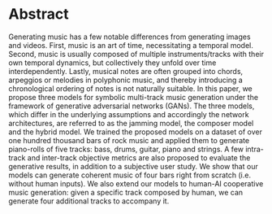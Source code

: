 # Abstract

Generating music has a few notable differences from generating images and
videos. First, music is an art of time, necessitating a temporal model. Second,
music is usually composed of multiple instruments/tracks with their own temporal
dynamics, but collectively they unfold over time interdependently. Lastly,
musical notes are often grouped into chords, arpeggios or melodies in polyphonic
music, and thereby introducing a chronological ordering of notes is not
naturally suitable. In this paper, we propose three models for symbolic
multi-track music generation under the framework of generative adversarial
networks (GANs). The three models, which differ in the underlying assumptions
and accordingly the network architectures, are referred to as the jamming model,
the composer model and the hybrid model. We trained the proposed models on a
dataset of over one hundred thousand bars of rock music and applied them to
generate piano-rolls of five tracks: bass, drums, guitar, piano and strings. A
few intra-track and inter-track objective metrics are also proposed to evaluate
the generative results, in addition to a subjective user study. We show that our
models can generate coherent music of four bars right from scratch (i.e. without
human inputs). We also extend our models to human-AI cooperative music
generation: given a specific track composed by human, we can generate four
additional tracks to accompany it.
